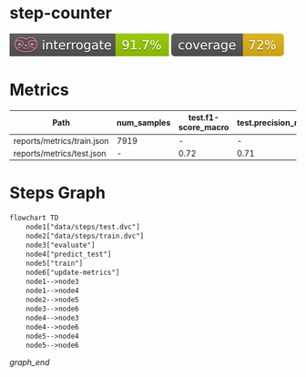 # step-counter

<p align="left">
    <a href="" alt="Interrogate">
        <img src="interrogate_badge.svg" /></a>
    <a href="" alt="Coverage">
        <img src="coverage_badge.svg" /></a>
</p>

# Metrics
| Path                       | num_samples   | test.f1-score_macro   | test.precision_macro   | test.predicted_step_count   | test.recall_macro   | test.roc_auc   | test.support_macro   | test.target_step_count   | train.f1_macro   | train.precision_macro   | train.recall_macro   | validation.f1_macro   | validation.precision_macro   | validation.recall_macro   |
|----------------------------|---------------|-----------------------|------------------------|-----------------------------|---------------------|----------------|----------------------|--------------------------|------------------|-------------------------|----------------------|-----------------------|------------------------------|---------------------------|
| reports/metrics/train.json | 7919          | -                     | -                      | -                           | -                   | -              | -                    | -                        | 0.71             | 0.69                    | 0.77                 | 0.71                  | 0.7                          | 0.76                      |
| reports/metrics/test.json  | -             | 0.72                  | 0.71                   | 61                          | 0.75                | 0.85           | 1585.0               | 45                       | -                | -                       | -                    | -                     | -                            | -                         |

# Steps Graph
```mermaid
flowchart TD
	node1["data/steps/test.dvc"]
	node2["data/steps/train.dvc"]
	node3["evaluate"]
	node4["predict_test"]
	node5["train"]
	node6["update-metrics"]
	node1-->node3
	node1-->node4
	node2-->node5
	node3-->node6
	node4-->node3
	node4-->node6
	node5-->node4
	node5-->node6
```
_graph_end_
